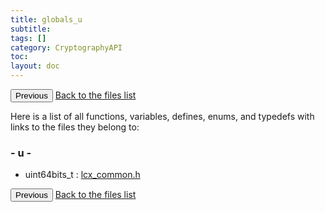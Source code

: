 ```yaml
---
title: globals_u
subtitle:
tags: []
category: CryptographyAPI
toc:
layout: doc
---
```


<button class="uk-button uk-button-default uk-button-small uk-margin-medium-top" onclick="history.back()">Previous</button>
<a class="uk-button uk-button-default uk-button-small uk-margin-medium-top crypto-button" href="../../crypto-api/files">Back to the files list</a>

<div class="textblock">Here is a list of all functions, variables, defines, enums, and typedefs with links to the files they belong to:</div>

<h3><a id="index_u"></a>- u -</h3><ul>
<li>uint64bits_t
: <a class="el" href="../lcx__common_8h#a6da1223e6d4d3264a052655b5ed019c9">lcx_common.h</a>
</li>
</ul>
<button class="uk-button uk-button-default uk-button-small uk-margin-medium-top" onclick="history.back()">Previous</button>
<a class="uk-button uk-button-default uk-button-small uk-margin-medium-top crypto-button" href="../../crypto-api/files">Back to the files list</a>
